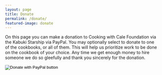 ```yaml
---
layout: page
title: Donate
permalink: /donate/
featured-image: donate
---
```


On this page you can make a donation to Cooking with Cale Foundation via the Kabuki Starship via PayPal. You may optionally select to donate to one of the cookbooks, or all of them. This will help us prioritize work to be done on the cookbook of your choice. Any time we get enough money to hire someone we do so gleefully and thank you sincerely for the donation.

<form action="https://www.paypal.com/donate" method="post" target="_top">
<input type="hidden" name="hosted_button_id" value="ZHYULE3GVHFY2" />
<input type="image" src="https://www.paypalobjects.com/en_US/i/btn/btn_donateCC_LG.gif" border="0" name="submit" title="PayPal - The safer, easier way to pay online!" alt="Donate with PayPal button" />
<img alt="" border="0" src="https://www.paypal.com/en_US/i/scr/pixel.gif" width="1" height="1" />
</form>
